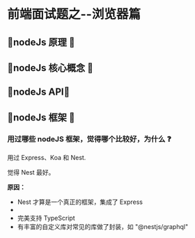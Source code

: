 # 前端面试题之--浏览器篇

## 🍅nodeJs 原理 🍅

## 🍅nodeJs 核心概念 🍅

## 🍅nodeJs API🍅

## 🍅nodeJs 框架 🍅

### 用过哪些 nodeJS 框架，觉得哪个比较好，为什么 ❓

用过 Express、Koa 和 Nest.

觉得 Nest 最好。

**原因：**

- Nest 才算是一个真正的框架，集成了 Express
-
- 完美支持 TypeScript
- 有丰富的自定义库对常见的库做了封装，如 "@nestjs/graphql"
